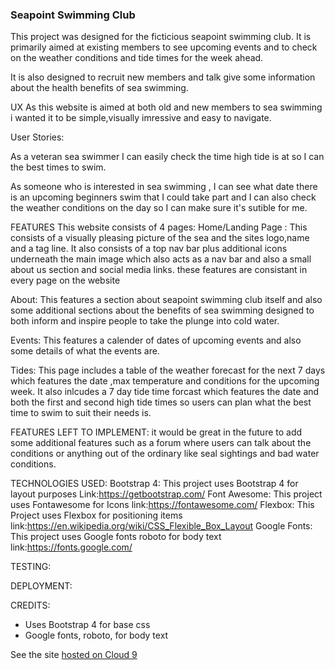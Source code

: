 ### Seapoint Swimming Club 

This project was designed for the ficticious seapoint swimming club. It is primarily aimed at
existing members to see upcoming events and to check on the weather conditions and tide times for the week ahead.

It is also designed to recruit new members and talk give some information about the health benefits of sea swimming.

UX 
As this website is aimed at both old and new members to sea swimming i wanted it to be simple,visually imressive and easy to navigate.

User Stories:

As a veteran sea swimmer I can easily check the time high tide is at so I can the best times to swim.

As someone who is interested in sea swimming , I can see what date there is an upcoming beginners swim that I could take part and I can also
check the weather conditions on the day so I can make sure it's sutible for me.

FEATURES 
This website consists of 4 pages:
Home/Landing Page : This consists of a visually pleasing picture of the sea and the sites logo,name and a tag line. It also consists of a top
nav bar plus additional icons underneath the main image which also acts as a nav bar and also a small about us section and social media links.
these features are consistant in every page on the website

About: This features a section about seapoint swimming club itself and also some additional sections about the benefits of sea swimming
designed to both inform and inspire people to take the plunge into cold water.

Events: This features a calender of dates of upcoming events and also some details of what the events are.

Tides: This page includes a table of the weather forecast for the next 7 days which features the date ,max temperature and conditions 
for the upcoming week. It also inlcudes a 7 day tide time forcast which features the date and both the first and second high tide times so users
can plan what the best time to swim to suit their needs is. 

FEATURES LEFT TO IMPLEMENT:
it would be great in the future to add some additional features such as a forum where users can talk about the conditions or anything out of 
the ordinary like seal sightings and bad water conditions.

TECHNOLOGIES USED:
Bootstrap 4: This project uses Bootstrap 4 for layout purposes     Link:https://getbootstrap.com/
Font Awesome: This project uses Fontawesome for Icons              link:https://fontawesome.com/
Flexbox: This Project uses Flexbox for positioning  items          link:https://en.wikipedia.org/wiki/CSS_Flexible_Box_Layout 
Google Fonts: This project uses Google fonts roboto for body text  link:https://fonts.google.com/


TESTING:




DEPLOYMENT:



CREDITS:




 - Uses Bootstrap 4 for base css
 - Google fonts, roboto, for body text

See the site [hosted on Cloud 9](https://first-milestone-project-retsof.c9users.io/)